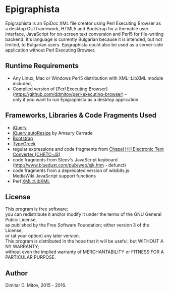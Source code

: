 
Epigraphista
==================================

Epigraphista is an EpiDoc XML file creator using Perl Executing Browser as a desktop GUI framework, HTML5 and Bootstrap for a themable user interface, JavaScript for on-screen text conversion and Perl5 for file-writing backend. It's language is currently Bulgarian because it is intended, but not limited, to Bulgarian users. Epigraphista could also be used as a server-side application without Perl Executing Browser.
  
## Runtime Requirements
  
* Any Linux, Mac or Windows Perl5 distribution with XML::LibXML module included,
* Compiled version of [Perl Executing Browser] (https://github.com/ddmitov/perl-executing-browser) -  
only if you want to run Epigraphista as a desktop application.
  
## Frameworks, Libraries & Code Fragments Used
* [jQuery](https://jquery.com/)
* [jQuery autoResize](http://amaury.carrade.eu/projects/jquery/autoResize.html) by Amaury Carrade
* [Bootstrap](http://getbootstrap.com/)
* [TypeGreek](http://www.typegreek.com/)
* regular expressions and code fragments from [Chapel Hill Electronic Text Converter (CHETC-JS)](http://epidoc.cvs.sourceforge.net/epidoc/chetc-js/)
* code fragments from Steev's JavaScript keyboard  
(http://www.bluedust.com/pub/web/sjk.htm - defunct)
* code fragments from a deprecated version of wikibits.js:  
MediaWiki JavaScript support functions
* Perl [XML::LibXML](https://metacpan.org/pod/distribution/XML-LibXML/LibXML.pod)
  
## License
  
This program is free software;  
you can redistribute it and/or modify it under the terms of the GNU General Public License,  
as published by the Free Software Foundation; either version 3 of the License,  
or (at your option) any later version.  
This program is distributed in the hope that it will be useful, but WITHOUT A NY WARRANTY;  
without even the implied warranty of MERCHANTABILITY or FITNESS FOR A PARTICULAR PURPOSE.  
  
## Author
  
Dimitar D. Mitov, 2015 - 2016.
